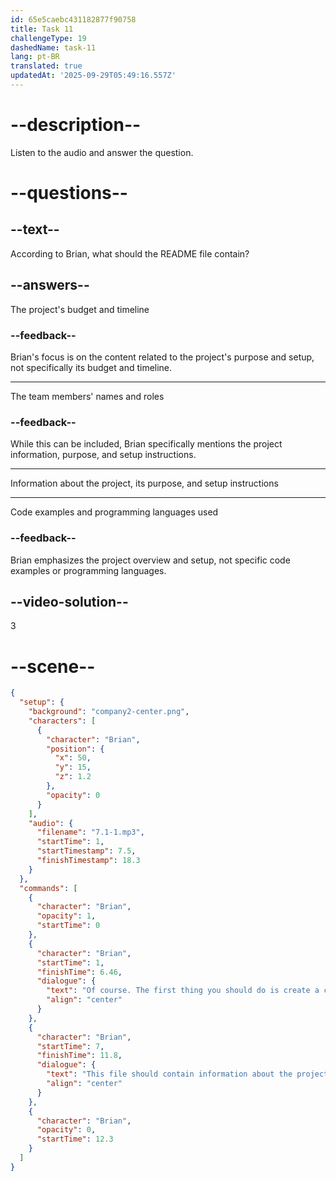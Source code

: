 ```yaml
---
id: 65e5caebc431182877f90758
title: Task 11
challengeType: 19
dashedName: task-11
lang: pt-BR
translated: true
updatedAt: '2025-09-29T05:49:16.557Z'
---
```


<!-- (Audio) Brian: Of course. The first thing you should do is create a clear README file in the project's root directory. This file should contain information about the project, its purpose, and how to set it up. -->

# --description--

Listen to the audio and answer the question.

# --questions--

## --text--

According to Brian, what should the README file contain?

## --answers--

The project's budget and timeline

### --feedback--

Brian's focus is on the content related to the project's purpose and setup, not specifically its budget and timeline.

---

The team members' names and roles

### --feedback--

While this can be included, Brian specifically mentions the project information, purpose, and setup instructions.

---

Information about the project, its purpose, and setup instructions

---

Code examples and programming languages used

### --feedback--

Brian emphasizes the project overview and setup, not specific code examples or programming languages.

## --video-solution--

3

# --scene--

```json
{
  "setup": {
    "background": "company2-center.png",
    "characters": [
      {
        "character": "Brian",
        "position": {
          "x": 50,
          "y": 15,
          "z": 1.2
        },
        "opacity": 0
      }
    ],
    "audio": {
      "filename": "7.1-1.mp3",
      "startTime": 1,
      "startTimestamp": 7.5,
      "finishTimestamp": 18.3
    }
  },
  "commands": [
    {
      "character": "Brian",
      "opacity": 1,
      "startTime": 0
    },
    {
      "character": "Brian",
      "startTime": 1,
      "finishTime": 6.46,
      "dialogue": {
        "text": "Of course. The first thing you should do is create a clear README file that's in the project's root directory.",
        "align": "center"
      }
    },
    {
      "character": "Brian",
      "startTime": 7,
      "finishTime": 11.8,
      "dialogue": {
        "text": "This file should contain information about the project, its purpose, and how to set it up.",
        "align": "center"
      }
    },
    {
      "character": "Brian",
      "opacity": 0,
      "startTime": 12.3
    }
  ]
}
```

